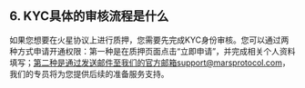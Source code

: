## 6. KYC具体的审核流程是什么
如果您想要在火星协议上进行质押，您需要先完成KYC身份审核。您可以通过两种方式申请开通权限：第一种是在质押页面点击“立即申请”，并完成相关个人资料填写；第二种是通过发送邮件至我们的官方邮箱support@marsprotocol.com，我们的专员将为您提供后续的准备服务支持。